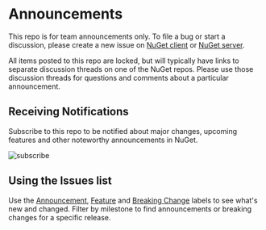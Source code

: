 # Announcements

This repo is for team announcements only. To file a bug or start a discussion, please create a new issue on [NuGet client](https://github.com/nuget/home/issues) or [NuGet server](https://github.com/nuget/NuGetGallery/issues). 

All items posted to this repo are locked, but will typically have links to separate discussion threads on one of the NuGet repos. Please use those discussion threads for questions and comments about a particular announcement. 

## Receiving Notifications

Subscribe to this repo to be notified about major changes, upcoming features and other noteworthy announcements in NuGet.

![subscribe](https://user-images.githubusercontent.com/14800916/29544263-bea081fa-869b-11e7-9c18-b576890ba049.png)

## Using the Issues list

Use the [Announcement](https://github.com/nuget/Announcements/labels/Announcement), [Feature](https://github.com/nuget/Announcements/labels/Feature) and [Breaking Change](https://github.com/nuget/Announcements/labels/Breaking%20Change) labels to see what's new and changed. Filter by milestone to find announcements or breaking changes for a specific release.
